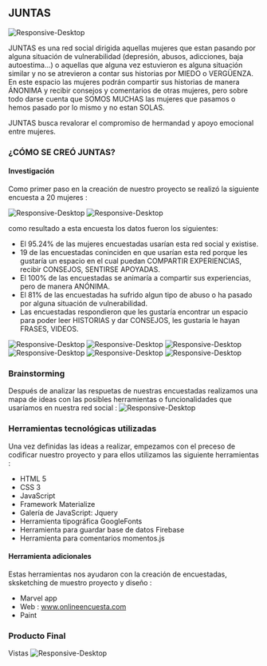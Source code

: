 ## JUNTAS
![Responsive-Desktop](assets/images/juntas.png)

JUNTAS es una red social dirigida aquellas mujeres que estan pasando por alguna situación de vulnerabilidad (depresión, abusos, adicciones, baja autoestima...) o aquellas que alguna vez estuvieron es alguna situación similar y no se atrevieron a contar sus historias por MIEDO o VERGÜENZA. En este espacio las mujeres podrán compartir sus historias de manera ÁNONIMA y  recibir consejos y comentarios de otras mujeres, pero sobre todo darse cuenta que  SOMOS MUCHAS las mujeres que pasamos o hemos pasado por lo mismo y no estan SOLAS.

JUNTAS busca revalorar el compromiso de hermandad y apoyo emocional entre mujeres.

### ¿CÓMO SE CREÓ JUNTAS?
#### Investigación
 Como primer paso en la creación de nuestro proyecto se realizó la siguiente encuesta a 20 mujeres :

![Responsive-Desktop](assets/images/encuesta-intro.png)
![Responsive-Desktop](assets/images/encuesta-preguntas.png)

como resultado a esta encuesta los datos fueron los siguientes:
- El 95.24% de las mujeres encuestadas usarían esta red social y existise.
- 19 de las encuestadas coninciden en que usarían esta red porque les gustaría un espacio en el cual puedan COMPARTIR EXPERIENCIAS, recibir CONSEJOS, SENTIRSE APOYADAS.
- El 100% de las encuestadas se animaría a compartir sus experiencias, pero de manera ANÓNIMA.
- El 81% de las encuestadas ha sufrido algun tipo de abuso o ha pasado por alguna situación de vulnerabilidad.
- Las encuestadas respondieron que les gustaría encontrar un espacio para poder leer HISTORIAS y dar CONSEJOS, les gustaría le hayan FRASES, VIDEOS.

![Responsive-Desktop](assets/images/pregunta1.png)
![Responsive-Desktop](assets/images/pregunta2.png)
![Responsive-Desktop](assets/images/pregunta3.png)
![Responsive-Desktop](assets/images/pregunta4.png)
![Responsive-Desktop](assets/images/pregunta5.png)
![Responsive-Desktop](assets/images/pregunta6.png)

### Brainstorming
 Después de analizar las respuetas de nuestras encuestadas realizamos una mapa de ideas con las posibles herramientas o funcionalidades que usaríamos en nuestra red social :
 ![Responsive-Desktop](assets/images/ideas.png)

### Herramientas tecnológicas utilizadas
 Una vez definidas las ideas a realizar, empezamos con el preceso de codificar nuestro proyecto y para ellos utilizamos las siguiente herramientas :
- HTML 5
- CSS 3
- JavaScript
- Framework Materialize
- Galería de JavaScript: Jquery
- Herramienta tipográfica GoogleFonts
- Herramienta para guardar base de datos Firebase
- Herramienta para comentarios momentos.js

#### Herramienta adicionales
 Estas herramientas nos ayudaron con la creación de encuestadas, sksketching de muestro proyecto y diseño :
- Marvel app
- Web : www.onlineencuesta.com
- Paint

### Producto Final
 Vistas
![Responsive-Desktop](assets/img/screens.png)
